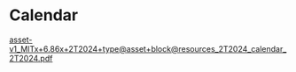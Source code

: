 # Calendar

[asset-v1_MITx+6.86x+2T2024+type@asset+block@resources_2T2024_calendar_2T2024.pdf](Calendar%200d59ecbba5ed4f3d9c42e8c8a45566ce/asset-v1_MITx6.86x2T2024typeassetblockresources_2T2024_calendar_2T2024.pdf)